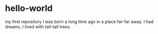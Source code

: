 # hello-world
my first repository
I was born a long time ago in a place far-far away. I had dreams, I lived with tall-tall trees.
